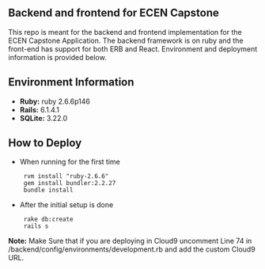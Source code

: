 ## Backend and frontend for ECEN Capstone
This repo is meant for the backend and frontend implementation for the ECEN Capstone Application. The backend framework is on ruby and the front-end has support for both ERB and React. Environment and deployment information is provided below.
## Environment Information

 - **Ruby:** ruby 2.6.6p146
 - **Rails:** 6.1.4.1
 - **SQLite:** 3.22.0

## How to Deploy



 - When running for the first time

		rvm install "ruby-2.6.6"
		gem install bundler:2.2.27
		bundle install
    

 - After the initial setup is done
	
		rake db:create
    	rails s

**Note:** Make Sure that if you are deploying in Cloud9 uncomment Line 74 in /backend/config/environments/development.rb and add the custom Cloud9 URL.